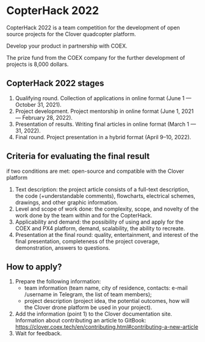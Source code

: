 # CopterHack 2022

CopterHack 2022 is a team competition for the development of open source projects for the Clover quadcopter platform.

Develop your product in partnership with COEX. 

The prize fund from the COEX company for the further development of projects is 8,000 dollars.

## CopterHack 2022 stages

1. Qualifying round. Collection of applications in online format (June 1 — October 31, 2021).
2. Project development. Project mentorship in online format (June 1, 2021 — February 28, 2022).
3. Presentation of results. Writing final articles in online format (March 1 — 31, 2022).
4. Final round. Project presentation in a hybrid format (April 9–10, 2022).

## Сriteria for evaluating the final result

if two conditions are met: open-source and compatible with the Clover platform

1. Text description: the project article consists of a full-text description, the code (+understandable comments), flowcharts, electrical schemes, drawings, and other graphic information.
2. Level and scope of work done: the complexity, scope, and novelty of the work done by the team within and for the CopterHack.
3. Аpplicability and demand: the possibility of using and apply for the COEX and PX4 platform, demand, scalability, the ability to recreate.
4. Presentation at the final round: quality, entertainment, and interest of the final presentation, completeness of the project coverage, demonstration, answers to questions. 

## How to apply?

1. Prepare the following information:
     * team information (team name, city of residence, contacts: e-mail /username in Telegram, the list of team members);
     * project description (project idea, the potential outcomes, how will the Clover drone platform be used in your project).
2. Add the information (point 1) to the Clover documentation site. Information about contributing an article to GitBook: https://clover.coex.tech/en/contributing.html#contributing-a-new-article 
3. Wait for feedback.

